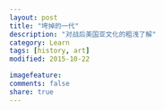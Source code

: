 ```yaml
---
layout: post
title: "垮掉的一代"
description: "对战后美国亚文化的粗浅了解"
category: Learn
tags: [history, art]
modified: 2015-10-22

imagefeature: 
comments: false
share: true
---
```


